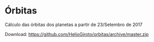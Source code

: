 # Órbitas
Cálculo das órbitas dos planetas a partir de 23/Setembro de 2017

Download: https://github.com/HelioGiroto/orbitas/archive/master.zip
